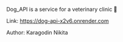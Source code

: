 Dog_API is a service for a veterinary clinic 🐶

Link: https://dog-api-x2v6.onrender.com

Author: Karagodin Nikita
